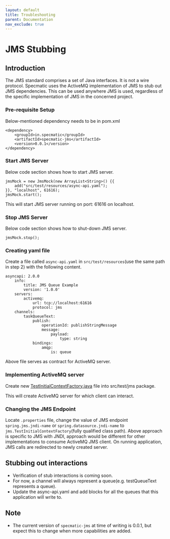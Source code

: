 ```yaml
---
layout: default
title: Troubleshooting
parent: Documentation
nav_exclude: true
---
```


# JMS Stubbing

## Introduction

The JMS standard comprises a set of Java interfaces. It is not a wire protocol. Specmatic uses the ActiveMQ implementation of JMS to stub out JMS dependencies. This can be used anywhere JMS is used, regardless of the specific implementation of JMS in the concerned project.

### Pre-requisite Setup

Below-mentioned dependency needs to be in pom.xml

```
<dependency>
    <groupId>in.specmatic</groupId>
    <artifactId>specmatic-jms</artifactId>
    <version>0.0.1</version>
</dependency>
```    

### Start JMS Server

Below code section shows how to start JMS server.

```
jmsMock = new JmsMock(new ArrayList<String>() {{
    add("src/test/resources/async-api.yaml");
}}, "localhost", 61616);
jmsMock.start();
```

This will start JMS server running on port: 61616 on localhost.

### Stop JMS Server

Below code section shows how to shut-down JMS server.

```
jmsMock.stop();
```

### Creating yaml file

Create a file called `async-api.yaml` in `src/test/resources`(use the same path in step 2) with
the following content.

```
asyncapi: 2.0.0
    info:
        title: JMS Queue Example
        version: '1.0.0'
    servers:
        activemq:
            url: tcp://localhost:61616
            protocol: jms
    channels:
        taskQueueText:
            publish:
                operationId: publishStringMessage
                message:
                    payload:
                        type: string
            bindings:
                amqp:
                    is: queue
```

Above file serves as contract for ActiveMQ server.

### Implementing ActiveMQ server

Create new [TestInitialContextFactory.java](jms-stub-code/TestInitialContextFactory.java) file into src/test/jms package.

This will create ActiveMQ server for which client can interact.

### Changing the JMS Endpoint

Locate `.properties` file, change the value of JMS endpoint `spring.jms.jndi-name` or `spring.datasource.jndi-name`
to `jms.TestInitialContextFactory`(fully qualified class path).
Above approach is specific to JMS with JNDI, approach would be different for other implementations to consume ActiveMQ JMS client.
On running application, JMS calls are redirected to newly created server.

## Stubbing out interactions

* Verification of stub interactions is coming soon.
* For now, a channel will always represent a queue(e.g. testQueueText represents a queue).
* Update the async-api.yaml and add blocks for all the queues that this application will write to.

## Note

* The current version of `specmatic-jms` at time of writing is 0.0.1, but expect this to change when more capabilities are added.
